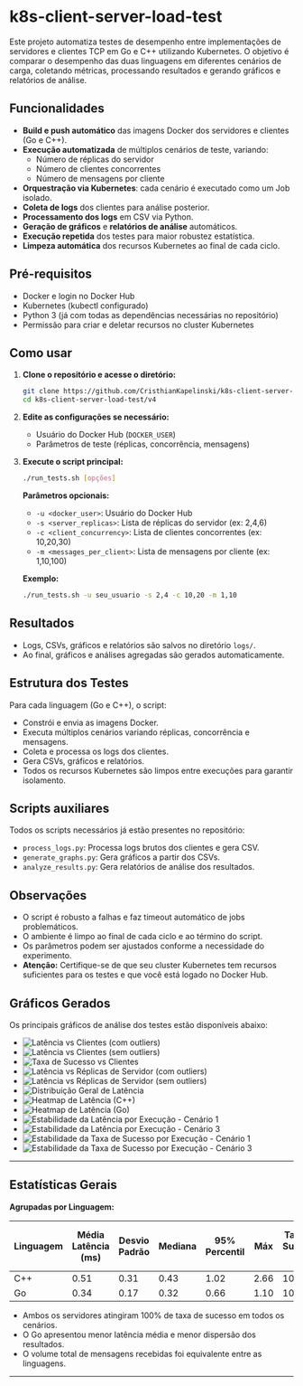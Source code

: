 # k8s-client-server-load-test

Este projeto automatiza testes de desempenho entre implementações de servidores e clientes TCP em Go e C++ utilizando Kubernetes. O objetivo é comparar o desempenho das duas linguagens em diferentes cenários de carga, coletando métricas, processando resultados e gerando gráficos e relatórios de análise.

## Funcionalidades

- **Build e push automático** das imagens Docker dos servidores e clientes (Go e C++).
- **Execução automatizada** de múltiplos cenários de teste, variando:
    - Número de réplicas do servidor
    - Número de clientes concorrentes
    - Número de mensagens por cliente
- **Orquestração via Kubernetes**: cada cenário é executado como um Job isolado.
- **Coleta de logs** dos clientes para análise posterior.
- **Processamento dos logs** em CSV via Python.
- **Geração de gráficos** e **relatórios de análise** automáticos.
- **Execução repetida** dos testes para maior robustez estatística.
- **Limpeza automática** dos recursos Kubernetes ao final de cada ciclo.

## Pré-requisitos

- Docker e login no Docker Hub
- Kubernetes (kubectl configurado)
- Python 3 (já com todas as dependências necessárias no repositório)
- Permissão para criar e deletar recursos no cluster Kubernetes

## Como usar

1. **Clone o repositório e acesse o diretório:**
     ```bash
     git clone https://github.com/CristhianKapelinski/k8s-client-server-load-test.git
     cd k8s-client-server-load-test/v4
     ```

2. **Edite as configurações se necessário:**
     - Usuário do Docker Hub (`DOCKER_USER`)
     - Parâmetros de teste (réplicas, concorrência, mensagens)

3. **Execute o script principal:**
     ```bash
     ./run_tests.sh [opções]
     ```

     **Parâmetros opcionais:**
     - `-u <docker_user>`: Usuário do Docker Hub
     - `-s <server_replicas>`: Lista de réplicas do servidor (ex: 2,4,6)
     - `-c <client_concurrency>`: Lista de clientes concorrentes (ex: 10,20,30)
     - `-m <messages_per_client>`: Lista de mensagens por cliente (ex: 1,10,100)

     **Exemplo:**
     ```bash
     ./run_tests.sh -u seu_usuario -s 2,4 -c 10,20 -m 1,10
     ```

## Resultados

- Logs, CSVs, gráficos e relatórios são salvos no diretório `logs/`.
- Ao final, gráficos e análises agregadas são gerados automaticamente.

## Estrutura dos Testes

Para cada linguagem (Go e C++), o script:
- Constrói e envia as imagens Docker.
- Executa múltiplos cenários variando réplicas, concorrência e mensagens.
- Coleta e processa os logs dos clientes.
- Gera CSVs, gráficos e relatórios.
- Todos os recursos Kubernetes são limpos entre execuções para garantir isolamento.

## Scripts auxiliares

Todos os scripts necessários já estão presentes no repositório:
- `process_logs.py`: Processa logs brutos dos clientes e gera CSV.
- `generate_graphs.py`: Gera gráficos a partir dos CSVs.
- `analyze_results.py`: Gera relatórios de análise dos resultados.

## Observações

- O script é robusto a falhas e faz timeout automático de jobs problemáticos.
- O ambiente é limpo ao final de cada ciclo e ao término do script.
- Os parâmetros podem ser ajustados conforme a necessidade do experimento.
- **Atenção:** Certifique-se de que seu cluster Kubernetes tem recursos suficientes para os testes e que você está logado no Docker Hub.

## Gráficos Gerados

Os principais gráficos de análise dos testes estão disponíveis abaixo:

- ![Latência vs Clientes (com outliers)](logs/final_graphs/1a_latency_vs_clients_with_outliers.png)
- ![Latência vs Clientes (sem outliers)](logs/final_graphs/1b_latency_vs_clients_no_outliers.png)
- ![Taxa de Sucesso vs Clientes](logs/final_graphs/2_success_rate_vs_clients.png)
- ![Latência vs Réplicas de Servidor (com outliers)](logs/final_graphs/3a_latency_vs_servers_with_outliers.png)
- ![Latência vs Réplicas de Servidor (sem outliers)](logs/final_graphs/3b_latency_vs_servers_no_outliers.png)
- ![Distribuição Geral de Latência](logs/final_graphs/4_overall_latency_distribution.png)
- ![Heatmap de Latência (C++)](logs/final_graphs/5_heatmap_latency_cpp.png)
- ![Heatmap de Latência (Go)](logs/final_graphs/5_heatmap_latency_go.png)
- ![Estabilidade da Latência por Execução - Cenário 1](logs/final_graphs/6a_run_stability_latency_scenario1.png)
- ![Estabilidade da Latência por Execução - Cenário 3](logs/final_graphs/6a_run_stability_latency_scenario3.png)
- ![Estabilidade da Taxa de Sucesso por Execução - Cenário 1](logs/final_graphs/6b_run_stability_success_scenario1.png)
- ![Estabilidade da Taxa de Sucesso por Execução - Cenário 3](logs/final_graphs/6b_run_stability_success_scenario3.png)

---

## Estatísticas Gerais

**Agrupadas por Linguagem:**

| Linguagem | Média Latência (ms) | Desvio Padrão | Mediana | 95% Percentil | Máx | Taxa de Sucesso (%) | Total de Mensagens Recebidas (média) |
|-----------|--------------------|---------------|---------|---------------|-----|---------------------|--------------------------------------|
| C++       | 0.51               | 0.31          | 0.43    | 1.02          | 2.66| 100                 | 106434.17                            |
| Go        | 0.34               | 0.17          | 0.32    | 0.66          | 1.10| 100                 | 106434.17                            |

- Ambos os servidores atingiram 100% de taxa de sucesso em todos os cenários.
- O Go apresentou menor latência média e menor dispersão dos resultados.
- O volume total de mensagens recebidas foi equivalente entre as linguagens.

---
